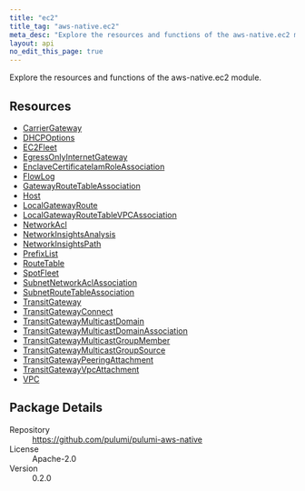 ```yaml
---
title: "ec2"
title_tag: "aws-native.ec2"
meta_desc: "Explore the resources and functions of the aws-native.ec2 module."
layout: api
no_edit_this_page: true
---
```


<!-- WARNING: this file was generated by Pulumi Docs Generator. -->
<!-- Do not edit by hand unless you're certain you know what you are doing! -->

Explore the resources and functions of the aws-native.ec2 module.

<h2 id="resources">Resources</h2>
<ul class="api">
    <li><a href="carriergateway" title="CarrierGateway"><span class="symbol resource"></span>CarrierGateway</a></li>
    <li><a href="dhcpoptions" title="DHCPOptions"><span class="symbol resource"></span>DHCPOptions</a></li>
    <li><a href="ec2fleet" title="EC2Fleet"><span class="symbol resource"></span>EC2Fleet</a></li>
    <li><a href="egressonlyinternetgateway" title="EgressOnlyInternetGateway"><span class="symbol resource"></span>EgressOnlyInternetGateway</a></li>
    <li><a href="enclavecertificateiamroleassociation" title="EnclaveCertificateIamRoleAssociation"><span class="symbol resource"></span>EnclaveCertificateIamRoleAssociation</a></li>
    <li><a href="flowlog" title="FlowLog"><span class="symbol resource"></span>FlowLog</a></li>
    <li><a href="gatewayroutetableassociation" title="GatewayRouteTableAssociation"><span class="symbol resource"></span>GatewayRouteTableAssociation</a></li>
    <li><a href="host" title="Host"><span class="symbol resource"></span>Host</a></li>
    <li><a href="localgatewayroute" title="LocalGatewayRoute"><span class="symbol resource"></span>LocalGatewayRoute</a></li>
    <li><a href="localgatewayroutetablevpcassociation" title="LocalGatewayRouteTableVPCAssociation"><span class="symbol resource"></span>LocalGatewayRouteTableVPCAssociation</a></li>
    <li><a href="networkacl" title="NetworkAcl"><span class="symbol resource"></span>NetworkAcl</a></li>
    <li><a href="networkinsightsanalysis" title="NetworkInsightsAnalysis"><span class="symbol resource"></span>NetworkInsightsAnalysis</a></li>
    <li><a href="networkinsightspath" title="NetworkInsightsPath"><span class="symbol resource"></span>NetworkInsightsPath</a></li>
    <li><a href="prefixlist" title="PrefixList"><span class="symbol resource"></span>PrefixList</a></li>
    <li><a href="routetable" title="RouteTable"><span class="symbol resource"></span>RouteTable</a></li>
    <li><a href="spotfleet" title="SpotFleet"><span class="symbol resource"></span>SpotFleet</a></li>
    <li><a href="subnetnetworkaclassociation" title="SubnetNetworkAclAssociation"><span class="symbol resource"></span>SubnetNetworkAclAssociation</a></li>
    <li><a href="subnetroutetableassociation" title="SubnetRouteTableAssociation"><span class="symbol resource"></span>SubnetRouteTableAssociation</a></li>
    <li><a href="transitgateway" title="TransitGateway"><span class="symbol resource"></span>TransitGateway</a></li>
    <li><a href="transitgatewayconnect" title="TransitGatewayConnect"><span class="symbol resource"></span>TransitGatewayConnect</a></li>
    <li><a href="transitgatewaymulticastdomain" title="TransitGatewayMulticastDomain"><span class="symbol resource"></span>TransitGatewayMulticastDomain</a></li>
    <li><a href="transitgatewaymulticastdomainassociation" title="TransitGatewayMulticastDomainAssociation"><span class="symbol resource"></span>TransitGatewayMulticastDomainAssociation</a></li>
    <li><a href="transitgatewaymulticastgroupmember" title="TransitGatewayMulticastGroupMember"><span class="symbol resource"></span>TransitGatewayMulticastGroupMember</a></li>
    <li><a href="transitgatewaymulticastgroupsource" title="TransitGatewayMulticastGroupSource"><span class="symbol resource"></span>TransitGatewayMulticastGroupSource</a></li>
    <li><a href="transitgatewaypeeringattachment" title="TransitGatewayPeeringAttachment"><span class="symbol resource"></span>TransitGatewayPeeringAttachment</a></li>
    <li><a href="transitgatewayvpcattachment" title="TransitGatewayVpcAttachment"><span class="symbol resource"></span>TransitGatewayVpcAttachment</a></li>
    <li><a href="vpc" title="VPC"><span class="symbol resource"></span>VPC</a></li>
</ul>

<h2 id="package-details">Package Details</h2>
<dl class="package-details">
	<dt>Repository</dt>
	<dd><a href="https://github.com/pulumi/pulumi-aws-native">https://github.com/pulumi/pulumi-aws-native</a></dd>
	<dt>License</dt>
	<dd>Apache-2.0</dd>
	<dt>Version</dt>
	<dd>0.2.0</dd>
</dl>

